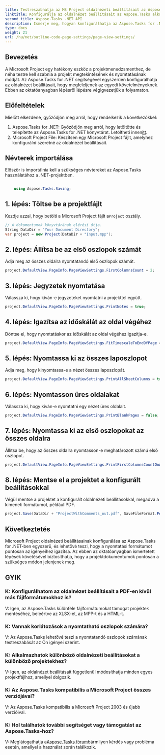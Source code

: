 ```yaml
---
title: Testreszabhatja az MS Project oldalnézeti beállításait az Aspose.Tasks alkalmazásban
linktitle: Konfigurálja az oldalnézet beállításait az Aspose.Tasks alkalmazásban
second_title: Aspose.Tasks .NET API
description: Ismerje meg, hogyan konfigurálhatja az Aspose.Tasks for .NET oldalnézeti beállításait a Microsoft Project-dokumentumok nyomtatási formátumának testreszabásához.
type: docs
weight: 21
url: /hu/net/outline-code-page-settings/page-view-settings/
---
```

## Bevezetés
A Microsoft Project egy hatékony eszköz a projektmenedzsmenthez, de néha testre kell szabnia a projekt megtekintésének és nyomtatásának módját. Az Aspose.Tasks for .NET segítségével egyszerűen konfigurálhatja az oldalnézet beállításait, hogy megfeleljenek az egyedi követelményeknek. Ebben az oktatóanyagban lépésről lépésre végigvezetjük a folyamaton.
## Előfeltételek
Mielőtt elkezdené, győződjön meg arról, hogy rendelkezik a következőkkel:
1.  Aspose.Tasks for .NET: Győződjön meg arról, hogy letöltötte és telepítette az Aspose.Tasks for .NET könyvtárat. Letöltheti innen[itt](https://releases.aspose.com/tasks/net/).
2. Microsoft Project File: Készítsen egy Microsoft Project fájlt, amelyhez konfigurálni szeretné az oldalnézet beállításait.

## Névterek importálása
Először is importálnia kell a szükséges névtereket az Aspose.Tasks használatához a .NET-projektben.
```csharp
    
    using Aspose.Tasks.Saving;
```
## 1. lépés: Töltse be a projektfájlt
 Kezdje azzal, hogy betölti a Microsoft Project fájlt a`Project` osztály.
```csharp
// A dokumentumok könyvtárának elérési útja.
String DataDir = "Your Document Directory";
var project = new Project(DataDir + "Input.mpp");
```
## 2. lépés: Állítsa be az első oszlopok számát
Adja meg az összes oldalra nyomtatandó első oszlopok számát.
```csharp
project.DefaultView.PageInfo.PageViewSettings.FirstColumnsCount = 2;
```
## 3. lépés: Jegyzetek nyomtatása
Válassza ki, hogy kíván-e jegyzeteket nyomtatni a projekttel együtt.
```csharp
project.DefaultView.PageInfo.PageViewSettings.PrintNotes = true;
```
## 4. lépés: Igazítsa az időskálát az oldal végéhez
Döntse el, hogy nyomtatáskor az időskálát az oldal végéhez igazítja-e.
```csharp
project.DefaultView.PageInfo.PageViewSettings.FitTimescaleToEndOfPage = true;
```
## 5. lépés: Nyomtassa ki az összes laposzlopot
Adja meg, hogy kinyomtassa-e a nézet összes laposzlopát.
```csharp
project.DefaultView.PageInfo.PageViewSettings.PrintAllSheetColumns = true;
```
## 6. lépés: Nyomtasson üres oldalakat
Válassza ki, hogy kíván-e nyomtatni egy nézet üres oldalait.
```csharp
project.DefaultView.PageInfo.PageViewSettings.PrintBlankPages = false;
```
## 7. lépés: Nyomtassa ki az első oszlopokat az összes oldalra
Állítsa be, hogy az összes oldalra nyomtasson-e meghatározott számú első oszlopot.
```csharp
project.DefaultView.PageInfo.PageViewSettings.PrintFirstColumnsCountOnAllPages = true;
```
## 8. lépés: Mentse el a projektet a konfigurált beállításokkal
Végül mentse a projektet a konfigurált oldalnézeti beállításokkal, megadva a kimeneti formátumot, például PDF.
```csharp
project.Save(DataDir + "ProjectWithComments_out.pdf", SaveFileFormat.Pdf);
```

## Következtetés
Microsoft Project oldalnézeti beállításainak konfigurálása az Aspose.Tasks for .NET-ben egyszerű, és lehetővé teszi, hogy a nyomtatási formátumot pontosan az igényeihez igazítsa. Az ebben az oktatóanyagban ismertetett lépések követésével biztosíthatja, hogy a projektdokumentumok pontosan a szükséges módon jelenjenek meg.
## GYIK
### K: Konfigurálhatom az oldalnézet beállításait a PDF-en kívül más fájlformátumokhoz is?
V: Igen, az Aspose.Tasks különféle fájlformátumokat támogat projektek mentéséhez, beleértve az XLSX-et, az MPP-t és a HTML-t.
### K: Vannak korlátozások a nyomtatható oszlopok számára?
V: Az Aspose.Tasks lehetővé teszi a nyomtatandó oszlopok számának testreszabását az Ön igényei szerint.
### K: Alkalmazhatok különböző oldalnézeti beállításokat a különböző projektekhez?
V: Igen, az oldalnézet beállításait függetlenül módosíthatja minden egyes projektfájlhoz, amellyel dolgozik.
### K: Az Aspose.Tasks kompatibilis a Microsoft Project összes verziójával?
V: Az Aspose.Tasks kompatibilis a Microsoft Project 2003 és újabb verzióival.
### K: Hol találhatok további segítséget vagy támogatást az Aspose.Tasks-hoz?
 V: Meglátogathatja a[Aspose.Tasks fórum](https://forum.aspose.com/c/tasks/15)bármilyen kérdés vagy probléma esetén, amellyel a használat során találkozik.
